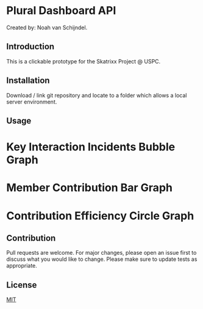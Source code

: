 # Plural Dashboard API

Created by: Noah van Schijndel.

## Introduction
This is a clickable prototype for the Skatrixx Project @ USPC.

## Installation
Download / link git repository and locate to a folder which allows a local server environment.

## Usage
# Key Interaction Incidents Bubble Graph

# Member Contribution Bar Graph

# Contribution Efficiency Circle Graph

## Contribution
Pull requests are welcome. For major changes, please open an issue first to discuss what you would like to change.
Please make sure to update tests as appropriate.

## License
[MIT](https://choosealicense.com/licenses/mit/)
